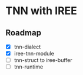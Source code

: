 # TNN with IREE

## Roadmap
- [x] tnn-dialect
- [x] iree-tnn-module
- [ ] tnn-struct to iree-buffer
- [ ] tnn-runtime